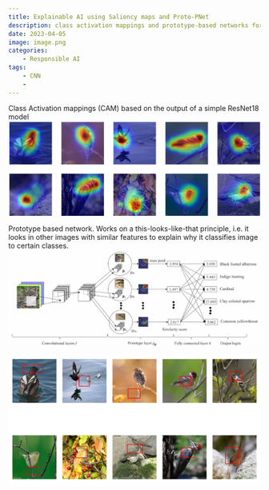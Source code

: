 ```yaml
---
title: Explainable AI using Saliency maps and Proto-PNet
description: class activation mappings and prototype-based networks for explanations in CNN classifications
date: 2023-04-05 
image: image.png
categories:
    - Responsible AI
tags:
    - CNN
    - 
---
```



Class Activation mappings (CAM) based on the output of a simple ResNet18 model
![Class activation mappings](image.png)

Prototype based network. Works on a this-looks-like-that principle, i.e. it looks in other images with similar features to explain why it classifies image to certain classes.
![Proto-PNet model architecture](protop.png)

![Explanations from the Proto-PNet model](ProtoP_bboxes.png)